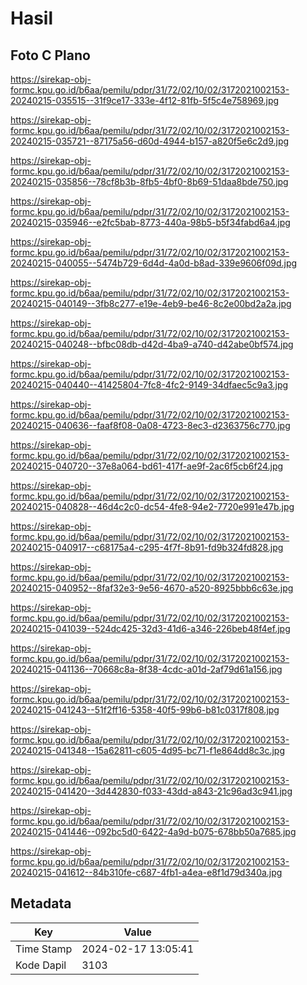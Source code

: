 # Hasil

## Foto C Plano

https://sirekap-obj-formc.kpu.go.id/b6aa/pemilu/pdpr/31/72/02/10/02/3172021002153-20240215-035515--31f9ce17-333e-4f12-81fb-5f5c4e758969.jpg

https://sirekap-obj-formc.kpu.go.id/b6aa/pemilu/pdpr/31/72/02/10/02/3172021002153-20240215-035721--87175a56-d60d-4944-b157-a820f5e6c2d9.jpg

https://sirekap-obj-formc.kpu.go.id/b6aa/pemilu/pdpr/31/72/02/10/02/3172021002153-20240215-035856--78cf8b3b-8fb5-4bf0-8b69-51daa8bde750.jpg

https://sirekap-obj-formc.kpu.go.id/b6aa/pemilu/pdpr/31/72/02/10/02/3172021002153-20240215-035946--e2fc5bab-8773-440a-98b5-b5f34fabd6a4.jpg

https://sirekap-obj-formc.kpu.go.id/b6aa/pemilu/pdpr/31/72/02/10/02/3172021002153-20240215-040055--5474b729-6d4d-4a0d-b8ad-339e9606f09d.jpg

https://sirekap-obj-formc.kpu.go.id/b6aa/pemilu/pdpr/31/72/02/10/02/3172021002153-20240215-040149--3fb8c277-e19e-4eb9-be46-8c2e00bd2a2a.jpg

https://sirekap-obj-formc.kpu.go.id/b6aa/pemilu/pdpr/31/72/02/10/02/3172021002153-20240215-040248--bfbc08db-d42d-4ba9-a740-d42abe0bf574.jpg

https://sirekap-obj-formc.kpu.go.id/b6aa/pemilu/pdpr/31/72/02/10/02/3172021002153-20240215-040440--41425804-7fc8-4fc2-9149-34dfaec5c9a3.jpg

https://sirekap-obj-formc.kpu.go.id/b6aa/pemilu/pdpr/31/72/02/10/02/3172021002153-20240215-040636--faaf8f08-0a08-4723-8ec3-d2363756c770.jpg

https://sirekap-obj-formc.kpu.go.id/b6aa/pemilu/pdpr/31/72/02/10/02/3172021002153-20240215-040720--37e8a064-bd61-417f-ae9f-2ac6f5cb6f24.jpg

https://sirekap-obj-formc.kpu.go.id/b6aa/pemilu/pdpr/31/72/02/10/02/3172021002153-20240215-040828--46d4c2c0-dc54-4fe8-94e2-7720e991e47b.jpg

https://sirekap-obj-formc.kpu.go.id/b6aa/pemilu/pdpr/31/72/02/10/02/3172021002153-20240215-040917--c68175a4-c295-4f7f-8b91-fd9b324fd828.jpg

https://sirekap-obj-formc.kpu.go.id/b6aa/pemilu/pdpr/31/72/02/10/02/3172021002153-20240215-040952--8faf32e3-9e56-4670-a520-8925bbb6c63e.jpg

https://sirekap-obj-formc.kpu.go.id/b6aa/pemilu/pdpr/31/72/02/10/02/3172021002153-20240215-041039--524dc425-32d3-41d6-a346-226beb48f4ef.jpg

https://sirekap-obj-formc.kpu.go.id/b6aa/pemilu/pdpr/31/72/02/10/02/3172021002153-20240215-041136--70668c8a-8f38-4cdc-a01d-2af79d61a156.jpg

https://sirekap-obj-formc.kpu.go.id/b6aa/pemilu/pdpr/31/72/02/10/02/3172021002153-20240215-041243--51f2ff16-5358-40f5-99b6-b81c0317f808.jpg

https://sirekap-obj-formc.kpu.go.id/b6aa/pemilu/pdpr/31/72/02/10/02/3172021002153-20240215-041348--15a62811-c605-4d95-bc71-f1e864dd8c3c.jpg

https://sirekap-obj-formc.kpu.go.id/b6aa/pemilu/pdpr/31/72/02/10/02/3172021002153-20240215-041420--3d442830-f033-43dd-a843-21c96ad3c941.jpg

https://sirekap-obj-formc.kpu.go.id/b6aa/pemilu/pdpr/31/72/02/10/02/3172021002153-20240215-041446--092bc5d0-6422-4a9d-b075-678bb50a7685.jpg

https://sirekap-obj-formc.kpu.go.id/b6aa/pemilu/pdpr/31/72/02/10/02/3172021002153-20240215-041612--84b310fe-c687-4fb1-a4ea-e8f1d79d340a.jpg


## Metadata

| Key        | Value               |
| ---------- | ------------------- |
| Time Stamp | 2024-02-17 13:05:41 |
| Kode Dapil | 3103                |



